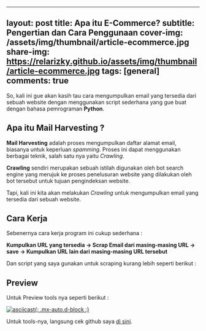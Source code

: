 
---
layout: post
title: Apa itu E-Commerce?
subtitle: Pengertian dan Cara Penggunaan
cover-img: /assets/img/thumbnail/article-ecommerce.jpg
share-img: https://relarizky.github.io/assets/img/thumbnail/article-ecommerce.jpg
tags: [general]
comments: true
---

So, kali ini gue akan kasih tau cara mengumpulkan email yang tersedia dari sebuah website dengan menggunakan script sederhana yang gue buat dengan bahasa pemrograman **Python**.

## Apa itu Mail Harvesting ?

**Mail Harvesting** adalah proses mengumpulkan daftar alamat email, biasanya untuk keperluan _spamming_. Proses ini dapat menggunakan berbagai teknik, salah satu nya yaitu _Crawling_.

**Crawling** sendiri merupakan sebuah istilah digunakan oleh bot search engine yang merujuk ke proses penelusuran website yang dilakukan oleh bot tersebut untuk tujuan pengindeksan website.

Tapi, kali ini kita akan melakukan _Crawling_ untuk mengumpulkan email yang tersedia dari sebuah website.

## Cara Kerja

Sebenernya cara kerja program ini cukup sederhana :

__Kumpulkan URL yang tersedia -> Scrap Email dari masing-masing URL -> save -> Kumpulkan URL lain dari masing-masing URL tersebut__

Dan script yang saya gunakan untuk scraping kurang lebih seperti berikut :

## Preview

Untuk Preview tools nya seperti berikut :

[![asciicast](https://asciinema.org/a/x9hPl7H4X7r2tbGDoJmpay252.svg){: .mx-auto.d-block :}](https://asciinema.org/a/x9hPl7H4X7r2tbGDoJmpay252)

Untuk tools-nya, langsung cek github saya [di sini](https://github.com/relarizky/mail-harvest).

